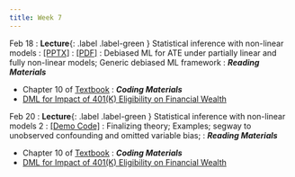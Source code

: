 ```yaml
---
title: Week 7
---
```


Feb 18
: **Lecture**{: .label .label-green } Statistical inference with non-linear models
  : [[PPTX]](https://github.com/stanford-msande228/winter25/raw/main/assets/presentations/MSANDE228_Lecture13_Inference_with_Modern_NonLinear_Methods.pptx)
  : [[PDF]](https://github.com/stanford-msande228/winter25/raw/main/assets/presentations/MSANDE228_Lecture13_Inference_with_Modern_NonLinear_Methods.pdf)
: Debiased ML for ATE under partially linear and fully non-linear models; Generic debiased ML framework
: ***Reading Materials***
- Chapter 10 of [Textbook](https://causalml-book.org)
: ***Coding Materials***
- [DML for Impact of 401(K) Eligibility on Financial Wealth](https://github.com/CausalAIBook/MetricsMLNotebooks/blob/main/CM4/python-dml-401k.ipynb)

Feb 20
: **Lecture**{: .label .label-green } Statistical inference with non-linear models 2
  : [[Demo Code]](https://colab.research.google.com/github/stanford-msande228/winter25/blob/main/assets/code/Lecture14-Demo.ipynb)
: Finalizing theory; Examples; segway to unobserved confounding and omitted variable bias;
: ***Reading Materials***
- Chapter 10 of [Textbook](https://causalml-book.org)
: ***Coding Materials***
- [DML for Impact of 401(K) Eligibility on Financial Wealth](https://github.com/CausalAIBook/MetricsMLNotebooks/blob/main/CM4/python-dml-401k.ipynb)


